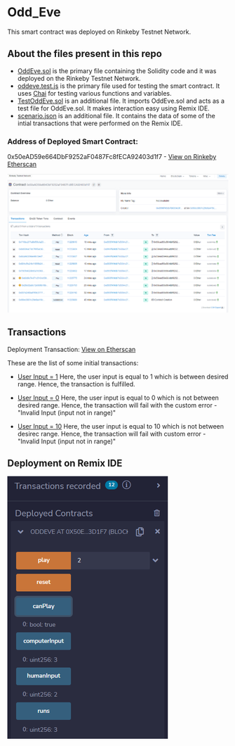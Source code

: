 # Odd_Eve
This smart contract was deployed on Rinkeby Testnet Network.

## About the files present in this repo
 - [OddEve.sol](https://github.com/pps-19012/Odd_Eve/blob/main/OddEve.sol) is the primary file containing the Solidity code and it was deployed on the Rinkeby Testnet Network.
 - [oddeve.test.js](https://github.com/pps-19012/Odd_Eve/blob/main/oddeve.test.js) is the primary file used for testing the smart contract. It uses [Chai](https://www.chaijs.com/) for testing various functions and variables.
 - [TestOddEve.sol](https://github.com/pps-19012/Odd_Eve/blob/main/TestOddEve.sol) is an additional file. It imports OddEve.sol and acts as a test file for OddEve.sol. It makes interaction easy using Remix IDE.
 - [scenario.json](https://github.com/pps-19012/Odd_Eve/blob/main/scenario.json) is an additional file. It contains the data of some of the intial transactions that were performed on the Remix IDE.

### Address of Deployed Smart Contract:
0x50eAD59e664DbF9252aF0487Fc8fECA92403d1f7 - [View on Rinkeby Etherscan](https://rinkeby.etherscan.io/address/0x50eAD59e664DbF9252aF0487Fc8fECA92403d1f7)

![transactions](https://github.com/pps-19012/Odd_Eve/blob/main/transactions.png)

## Transactions
Deployment Transaction: [View on Etherscan](https://rinkeby.etherscan.io/tx/0x90ec0851c29e8a419cb0052e0bb82b793b1ad32a9a591bfe5da127521d6b63c4) 

These are the list of some initial transactions:
- [User Input = 1](https://rinkeby.etherscan.io/tx/0x037e240baf769c3777866b5bea0a7bac4969548b036be10a2275f35b956085b8)
Here, the user input is equal to 1 which is between desired range. Hence, the transaction is fulfilled.

- [User Input = 0](https://rinkeby.etherscan.io/tx/0x28e02a0c12e508b18b25e92422c1b12f8cbdb6a26283f1523a0095a55f0e1047)
Here, the user input is equal to 0 which is not between desired range. Hence, the transaction will fail with the custom error - "Invalid Input (input not in range)"

- [User Input = 10](https://rinkeby.etherscan.io/tx/0xb0d9c7e471c5104cf39eed1a0324c861a934a012d6816cdefa2a00eb269e5640)
Here, the user input is equal to 10 which is not between desirec range. Hence, the transaction will fail with custom error - "Invalid Input (input not in range)"

## Deployment on Remix IDE

![remix ui](https://github.com/pps-19012/Odd_Eve/blob/main/remixui.png)
